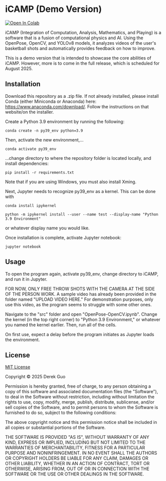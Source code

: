 # iCAMP (Demo Version)
[![Open In Colab](https://colab.research.google.com/assets/colab-badge.svg)](https://colab.research.google.com/github/djg6565/icamp/blob/main/src/OpenPose-OpenCV.ipynb)


iCAMP (Integration of Computation, Analysis, Mathematics, and Playing) is a software that is a fusion of computational physics and AI. Using the OpenPose, OpenCV, and YOLOv8 models, it analyzes videos of the user's basketball shots and automatically provides feedback on how to improve.

This is a demo version that is intended to showcase the core abilities of iCAMP. However, more is to come in the full release, which is scheduled for August 2025.

## Installation

Download this repository as a .zip file. If not already installed, please install Conda (either Miniconda or Anaconda) here: https://www.anaconda.com/download/. Follow the instructions on that website/on the installer.

Create a Python 3.9 environment by running the following: 
```
conda create -n py39_env python=3.9
```
Then, activate the new environment,...
```
conda activate py39_env
```
...change directory to where the repository folder is located locally, and install dependencies:
```
pip install -r requirements.txt
```
Note that if you are using Windows, you must also install Xming.

Next, Jupyter needs to recognize py39_env as a kernel. This can be done with
```
conda install ipykernel
```
```
python -m ipykernel install --user --name test --display-name "Python 3.9 Environment"
```
or whatever display name you would like.

Once installation is complete, activate Jupyter notebook:
```
jupyter notebook
```
## Usage
To open the program again, activate py39_env, change directory to iCAMP, and run it in Jupyter.

FOR NOW, ONLY FREE THROW SHOTS WITH THE CAMERA AT THE SIDE OF THE PERSON WORK. A sample video has already been provided in the folder named "UPLOAD VIDEO HERE." For demonstration purposes, only use this video, as the program seems to struggle with some other ones.

Navigate to the "src" folder and open "OpenPose-OpenCV.ipynb". Change the kernel (in the top right corner) to "Python 3.9 Environment," or whatever you named the kernel earlier. Then, run all of the cells.

On first use, expect a delay before the program initiates as Jupyter loads the environment.

## License

[MIT License](https://choosealicense.com/licenses/mit/)

Copyright © 2025 Derek Guo

Permission is hereby granted, free of charge, to any person obtaining a copy
of this software and associated documentation files (the "Software"), to deal
in the Software without restriction, including without limitation the rights
to use, copy, modify, merge, publish, distribute, sublicense, and/or sell
copies of the Software, and to permit persons to whom the Software is
furnished to do so, subject to the following conditions:

The above copyright notice and this permission notice shall be included in all
copies or substantial portions of the Software.

THE SOFTWARE IS PROVIDED "AS IS", WITHOUT WARRANTY OF ANY KIND, EXPRESS OR
IMPLIED, INCLUDING BUT NOT LIMITED TO THE WARRANTIES OF MERCHANTABILITY,
FITNESS FOR A PARTICULAR PURPOSE AND NONINFRINGEMENT. IN NO EVENT SHALL THE
AUTHORS OR COPYRIGHT HOLDERS BE LIABLE FOR ANY CLAIM, DAMAGES OR OTHER
LIABILITY, WHETHER IN AN ACTION OF CONTRACT, TORT OR OTHERWISE, ARISING FROM,
OUT OF OR IN CONNECTION WITH THE SOFTWARE OR THE USE OR OTHER DEALINGS IN THE
SOFTWARE.
